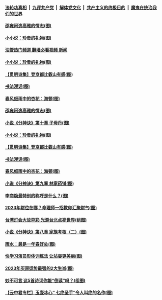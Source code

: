 ####  [法轮功真相](../../../../basic/blob/master/README.md?t=02231212) &nbsp;|&nbsp; [九评共产党](../../../../9ping.md/blob/master/README.md?t=02231212) &nbsp;|&nbsp; [解体党文化](../../../../jtdwh.md/blob/master/README.md?t=02231212)  &nbsp;|&nbsp; [共产主义的终极目的](../../../../gczydzjmd.md/blob/master/README.md?t=02231212) &nbsp;|&nbsp; [魔鬼在统治我们的世界](../../../../mgztzwmdsj.md/blob/master/README.md?t=02231212) 

#### [邵雍闲逸高雅的情志(图)](../pages/p7/1029394.md?t=02231212) 


#### [小小说：珍贵的礼物(图)](../pages/p7/1029391.md?t=02231212) 
#### [油管热门频道 翻墙必看视频 新闻](http://129.146.143.75:81/youtube.html?02231212)
#### [小小说：珍贵的礼物(图)](../pages/p7/1029391.md?t=02231212) 

#### [【贯明诗集】登京都比叡山有感(图)](../pages/p7/1028198.md?t=02231212) 

#### [书法漫话(图)](../pages/p7/1029222.md?t=02231212) 

#### [春风细雨中的杏花：海顿(图)](../pages/p7/1028726.md?t=02231212) 

#### [邵雍闲逸高雅的情志(图)](../pages/p7/1029394.md?t=02231212) 

#### [小说《分神诀》第十章 子母丹(图)](../pages/p7/1028162.md?t=02231212) 


#### [小小说：珍贵的礼物(图)](../pages/p7/1029391.md?t=02231212) 

#### [【贯明诗集】登京都比叡山有感(图)](../pages/p7/1028198.md?t=02231212) 

#### [书法漫话(图)](../pages/p7/1029222.md?t=02231212) 

#### [春风细雨中的杏花：海顿(图)](../pages/p7/1028726.md?t=02231212) 

#### [小说《分神诀》第九章 林家药铺(图)](../pages/p7/1028161.md?t=02231212) 


#### [李商隐最特别的称呼是什么？(图)](../pages/p7/1028888.md?t=02231212) 


#### [2023年财位在哪？命理师一招教你汇聚财气(图)](../pages/p7/1028757.md?t=02231212) 

#### [台湾灯会大放异彩 光源台北点亮世界(组图)](../pages/p7/1027221.md?t=02231212) 

#### [小说《分神诀》第八章 家族考核（二）(图)](../pages/p7/1028160.md?t=02231212) 


#### [雨水：最是一年春好处(图)](../pages/p7/1028808.md?t=02231212) 

#### [快学习演员形体训练法 让站姿更美丽(图)](../pages/p7/1029194.md?t=02231212) 

#### [2023年买房运势最强的2大生肖(图)](../pages/p7/1028899.md?t=02231212) 

#### [妙不可言 这5首诗词你能“倒读”吗？(组图)](../pages/p7/1028543.md?t=02231212) 

#### [【云中君专栏】玉壶冰心“ 七绝圣手”令人叫绝的名作(图)](../pages/p7/1027848.md?t=02231212) 

<img src='http://gfw-breaker.win/goodnews/indexes/p7.md' width='0px' height='0px'/>
